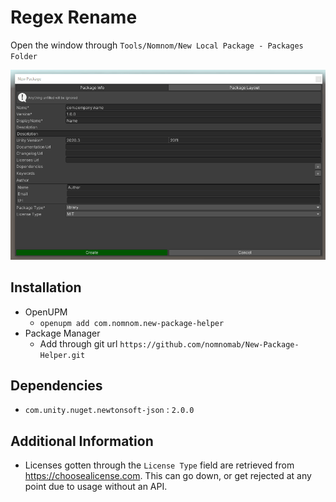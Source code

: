 # Regex Rename
Open the window through `Tools/Nomnom/New Local Package - Packages Folder`

![Preview](./Assets~/preview.gif)

## Installation
- OpenUPM
  - `openupm add com.nomnom.new-package-helper`
- Package Manager
  - Add through git url `https://github.com/nomnomab/New-Package-Helper.git`

## Dependencies
- `com.unity.nuget.newtonsoft-json` : `2.0.0`

## Additional Information
- Licenses gotten through the `License Type` field are retrieved from https://choosealicense.com. This can go down, or get rejected at any point due to usage without an API.